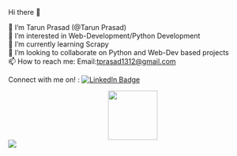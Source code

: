  Hi there 👋

👋 I’m Tarun Prasad (@Tarun Prasad)
<br>
👀 I’m interested in Web-Development/Python Development
<br>
🌱 I’m currently learning Scrapy
<br>
💞️ I’m looking to collaborate on Python and Web-Dev based projects
<br>
📫 How to reach me: Email:tprasad1312@gmail.com 

<p> Connect with me on! :
 <a href="https://www.linkedin.com/in/tarun-prasad-bb98b4209">
  <img src="https://badgen.net/badge/LinkedIN/TarunPrasad/cyan" alt="LinkedIn Badge"/>
 </a>
 </p>
 
 <div id="header" align="center">
  <img src="https://media.giphy.com/media/zr8fjYMibDWBlTpbMU/giphy-downsized-large.gif" width="100"/>
</div>
 
 
 
<div>
 <img src="https://media.giphy.com/media/zr8fjYMibDWBlTpbMU/giphy.gif" alt"Giphy">
</div>

